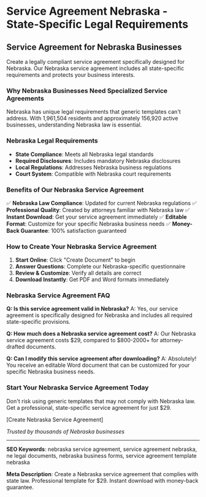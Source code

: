 # Service Agreement Nebraska - State-Specific Legal Requirements

## Service Agreement for Nebraska Businesses

Create a legally compliant service agreement specifically designed for Nebraska. Our Nebraska service agreement includes all state-specific requirements and protects your business interests.

### Why Nebraska Businesses Need Specialized Service Agreements

Nebraska has unique legal requirements that generic templates can't address. With 1,961,504 residents and approximately 156,920 active businesses, understanding Nebraska law is essential.

### Nebraska Legal Requirements

- **State Compliance**: Meets all Nebraska legal standards
- **Required Disclosures**: Includes mandatory Nebraska disclosures
- **Local Regulations**: Addresses Nebraska business regulations
- **Court System**: Compatible with Nebraska court requirements

### Benefits of Our Nebraska Service Agreement

✅ **Nebraska Law Compliance**: Updated for current Nebraska regulations
✅ **Professional Quality**: Created by attorneys familiar with Nebraska law
✅ **Instant Download**: Get your service agreement immediately
✅ **Editable Format**: Customize for your specific Nebraska business needs
✅ **Money-Back Guarantee**: 100% satisfaction guaranteed

### How to Create Your Nebraska Service Agreement

1. **Start Online**: Click "Create Document" to begin
2. **Answer Questions**: Complete our Nebraska-specific questionnaire
3. **Review & Customize**: Verify all details are correct
4. **Download Instantly**: Get PDF and Word formats immediately

### Nebraska Service Agreement FAQ

**Q: Is this service agreement valid in Nebraska?**
A: Yes, our service agreement is specifically designed for Nebraska and includes all required state-specific provisions.

**Q: How much does a Nebraska service agreement cost?**
A: Our Nebraska service agreement costs $29, compared to $800-2000+ for attorney-drafted documents.

**Q: Can I modify this service agreement after downloading?**
A: Absolutely! You receive an editable Word document that can be customized for your specific Nebraska business needs.

### Start Your Nebraska Service Agreement Today

Don't risk using generic templates that may not comply with Nebraska law. Get a professional, state-specific service agreement for just $29.

[Create Nebraska Service Agreement]

_Trusted by thousands of Nebraska businesses_

---

**SEO Keywords**: nebraska service agreement, service agreement nebraska, ne legal documents, nebraska business forms, service agreement template nebraska

**Meta Description**: Create a Nebraska service agreement that complies with state law. Professional template for $29. Instant download with money-back guarantee.
